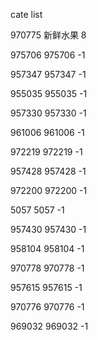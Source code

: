 cate list

970775 新鲜水果 8

975706 975706 -1

957347 957347 -1

955035 955035 -1

957330 957330 -1

961006 961006 -1

972219 972219 -1

957428 957428 -1

972200 972200 -1

5057 5057 -1

957430 957430 -1

958104 958104 -1

970778 970778 -1

957615 957615 -1

970776 970776 -1

969032 969032 -1

